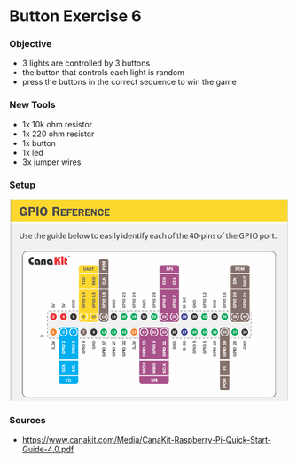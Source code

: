 # Button Exercise 6 

### Objective

* 3 lights are controlled by 3 buttons
* the button that controls each light is random
* press the buttons in the correct sequence to win the game


### New Tools

* 1x 10k ohm resistor
* 1x 220 ohm resistor
* 1x button
* 1x led
* 3x jumper wires


### Setup

![GPIO Reference](help6.png)

### Sources

* https://www.canakit.com/Media/CanaKit-Raspberry-Pi-Quick-Start-Guide-4.0.pdf



